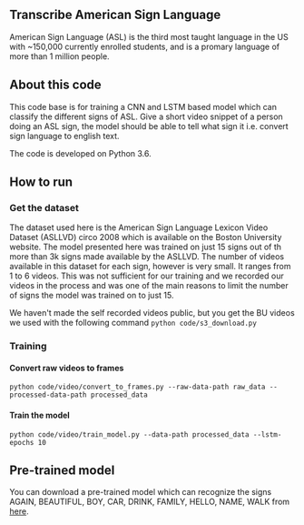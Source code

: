 ## Transcribe American Sign Language

American Sign Language (ASL) is the third most taught language in the US with ~150,000 currently enrolled students, and is a promary language of more than 1 million people.

## About this code

This code base is for training a CNN and LSTM based model which can classify the different signs of ASL. Give a short video snippet of a person doing an ASL sign, the model should be able to tell what sign it i.e. convert sign language to english text.

The code is developed on Python 3.6.

## How to run

### Get the dataset
The dataset used here is the American Sign Language Lexicon Video Dataset (ASLLVD) circo 2008 which is available on the Boston University website. The model presented here was trained on just 15 signs out of th more than 3k signs made available by the ASLLVD. The number of videos available in this dataset for each sign, however is very small. It ranges from 1 to 6 videos. This was not sufficient for our training and we recorded our videos in the process and was one of the main reasons to limit the number of signs the model was trained on to just 15.

We haven't made the self recorded videos public, but you get the BU videos we used with the following command
`python code/s3_download.py`

### Training

#### Convert raw videos to frames
`python code/video/convert_to_frames.py --raw-data-path raw_data --processed-data-path processed_data`

#### Train the model 
`python code/video/train_model.py --data-path processed_data --lstm-epochs 10`


## Pre-trained model
You can download a pre-trained model which can recognize the signs AGAIN, BEAUTIFUL, BOY, CAR, DRINK, FAMILY, HELLO, NAME, WALK from [here](https://drive.google.com/file/d/1Zr4YToaHmilSioaKwm0iyVh0CzoTdc3H/view?usp=sharing).
